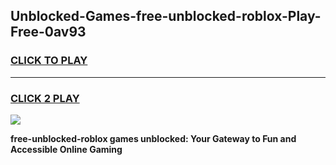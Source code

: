 
## Unblocked-Games-free-unblocked-roblox-Play-Free-0av93
<h3>
<a href="https://premium76.site?title=free-unblocked-roblox&ref=21A">CLICK TO PLAY</a></h3>
<hr>

<h3>
<a href="https://premium76.site?title=free-unblocked-roblox&ref=21A">CLICK 2 PLAY</a>
  
</h3>

<a href="https://premium76.site?title=free-unblocked-roblox&ref=21A"><img src="https://clearcache.store/games.png"></a>


**free-unblocked-roblox games unblocked: Your Gateway to Fun and Accessible Online Gaming**
